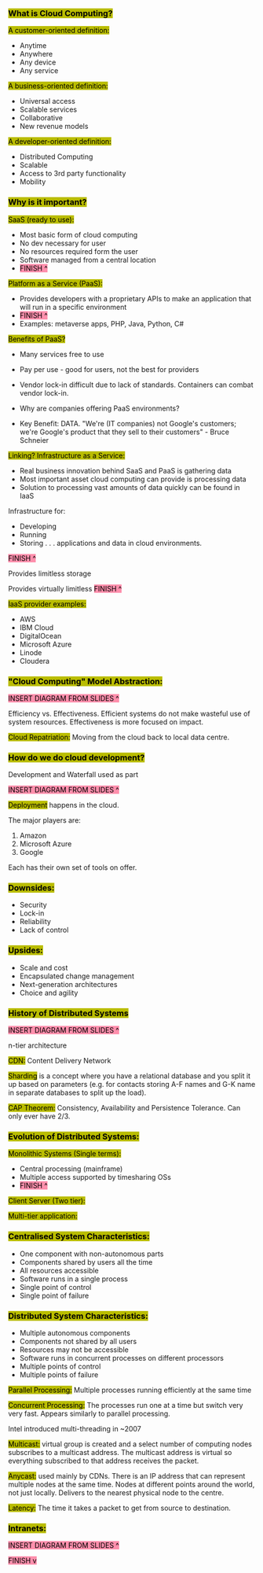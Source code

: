 
### <mark style="background: #BABD00;">What is Cloud Computing?</mark>

<mark style="background: #BABD00;">A customer-oriented definition:</mark>
- Anytime
- Anywhere
- Any device
- Any service

<mark style="background: #BABD00;">A business-oriented definition:</mark>
- Universal access
- Scalable services
- Collaborative
- New revenue models

<mark style="background: #BABD00;">A developer-oriented definition:</mark>
- Distributed Computing
- Scalable
- Access to 3rd party functionality
- Mobility

### <mark style="background: #BABD00;">Why is it important?</mark>

<mark style="background: #BABD00;">SaaS (ready to use):</mark>
- Most basic form of cloud computing
- No dev necessary for user
- No resources required form the user
- Software managed from a central location
- <mark style="background: #FF5582A6;">FINISH ^</mark>

<mark style="background: #BABD00;">Platform as a Service (PaaS):</mark>
- Provides developers with a proprietary APIs to make an application that will run in a specific environment
- <mark style="background: #FF5582A6;">FINISH ^</mark>
- Examples: metaverse apps, PHP, Java, Python, C#

<mark style="background: #BABD00;">Benefits of PaaS?</mark>
- Many services free to use
- Pay per use - good for users, not the best for providers
- Vendor lock-in difficult due to lack of standards. Containers can combat vendor lock-in.
- Why are companies offering PaaS environments?

- Key Benefit: DATA. "We're (IT companies) not Google's customers; we're Google's product that they sell to their customers" - Bruce Schneier

<mark style="background: #BABD00;">Linking? Infrastructure as a Service:</mark>
- Real business innovation behind SaaS and PaaS is gathering data
- Most important asset cloud computing can provide is processing data
- Solution to processing vast amounts of data quickly can be found in IaaS

Infrastructure for:
- Developing
- Running
- Storing
. . . applications and data in cloud environments.

<mark style="background: #FF5582A6;">FINISH ^</mark>

Provides limitless storage

Provides virtually limitless 
<mark style="background: #FF5582A6;">FINISH ^</mark>

<mark style="background: #BABD00;">IaaS provider examples:</mark>
- AWS
- IBM Cloud
- DigitalOcean
- Microsoft Azure
- Linode
- Cloudera

### <mark style="background: #BABD00;">"Cloud Computing" Model Abstraction:</mark>

<mark style="background: #FF5582A6;">INSERT DIAGRAM FROM SLIDES ^</mark>

Efficiency vs. Effectiveness. Efficient systems do not make wasteful use of system resources. Effectiveness is more focused on impact.

<mark style="background: #BABD00;">Cloud Repatriation:</mark> Moving from the cloud back to local data centre.

### <mark style="background: #BABD00;">How do we do cloud development?</mark>

Development and Waterfall used as part

<mark style="background: #FF5582A6;">INSERT DIAGRAM FROM SLIDES ^</mark>

<mark style="background: #BABD00;">Deployment</mark> happens in the cloud.

The major players are:
1. Amazon 
2. Microsoft Azure
3. Google

Each has their own set of tools on offer.

### <mark style="background: #BABD00;">Downsides:</mark>
- Security
- Lock-in
- Reliability
- Lack of control

### <mark style="background: #BABD00;">Upsides:</mark>
- Scale and cost
- Encapsulated change management
- Next-generation architectures
- Choice and agility

### <mark style="background: #BABD00;">History of Distributed Systems </mark>

<mark style="background: #FF5582A6;">INSERT DIAGRAM FROM SLIDES ^</mark>

n-tier architecture

<mark style="background: #BABD00;">CDN:</mark> Content Delivery Network

<mark style="background: #BABD00;">Sharding</mark> is a concept where you have a relational database and you split it up based on parameters (e.g. for contacts storing A-F names and G-K name in separate databases to split up the load).

<mark style="background: #BABD00;">CAP Theorem:</mark> Consistency, Availability and Persistence Tolerance. Can only ever have 2/3.

### <mark style="background: #BABD00;">Evolution of Distributed Systems:</mark>

<mark style="background: #BABD00;">Monolithic Systems (Single terms):</mark>
- Central processing (mainframe)
- Multiple access supported  by timesharing OSs
- <mark style="background: #FF5582A6;">FINISH ^</mark>

<mark style="background: #BABD00;">Client Server (Two tier):</mark>

<mark style="background: #BABD00;">Multi-tier application:</mark>


### <mark style="background: #BABD00;">Centralised System Characteristics:</mark>

- One component with non-autonomous parts
- Components shared by users all the time
- All resources accessible
- Software runs in a single process
- Single point of control 
- Single point of failure

### <mark style="background: #BABD00;">Distributed System Characteristics:</mark>

- Multiple autonomous components
- Components not shared by all users
- Resources may not be accessible
- Software runs in concurrent processes on different processors
- Multiple points of control
- Multiple points of failure

<mark style="background: #BABD00;">Parallel Processing:</mark> Multiple processes running efficiently at the same time

<mark style="background: #BABD00;">Concurrent Processing:</mark> The processes run one at a time but switch very very fast. Appears similarly to parallel processing.

Intel introduced multi-threading in ~2007

<mark style="background: #BABD00;">Multicast:</mark> virtual group is created and a select number of computing nodes subscribes to a multicast address. The multicast address is virtual so everything subscribed to that address receives the packet.

<mark style="background: #BABD00;">Anycast:</mark> used mainly by CDNs. There is an IP address that can represent multiple nodes at the same time. Nodes at different points around the world, not just locally. Delivers to the nearest physical node to the centre.

<mark style="background: #BABD00;">Latency:</mark> The time it takes a packet to get from source to destination.

### <mark style="background: #BABD00;">Intranets:</mark>

<mark style="background: #FF5582A6;">INSERT DIAGRAM FROM SLIDES ^</mark>

<mark style="background: #FF5582A6;">FINISH v</mark>